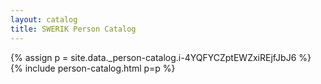 ```yaml
---
layout: catalog
title: SWERIK Person Catalog
---
```

{% assign p = site.data._person-catalog.i-4YQFYCZptEWZxiREjfJbJ6 %}
{% include person-catalog.html p=p %}

